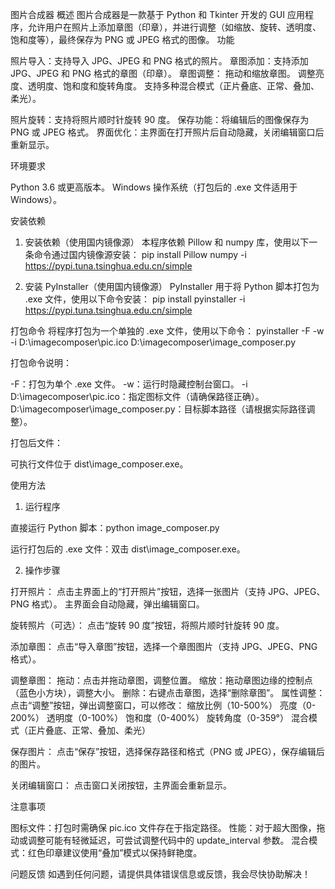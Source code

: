 图片合成器
概述
图片合成器是一款基于 Python 和 Tkinter 开发的 GUI 应用程序，允许用户在照片上添加章图（印章），并进行调整（如缩放、旋转、透明度、饱和度等），最终保存为 PNG 或 JPEG 格式的图像。
功能

照片导入：支持导入 JPG、JPEG 和 PNG 格式的照片。
章图添加：支持添加 JPG、JPEG 和 PNG 格式的章图（印章）。
章图调整：
拖动和缩放章图。
调整亮度、透明度、饱和度和旋转角度。
支持多种混合模式（正片叠底、正常、叠加、柔光）。


照片旋转：支持将照片顺时针旋转 90 度。
保存功能：将编辑后的图像保存为 PNG 或 JPEG 格式。
界面优化：主界面在打开照片后自动隐藏，关闭编辑窗口后重新显示。

环境要求

Python 3.6 或更高版本。
Windows 操作系统（打包后的 .exe 文件适用于 Windows）。

安装依赖
1. 安装依赖（使用国内镜像源）
本程序依赖 Pillow 和 numpy 库，使用以下一条命令通过国内镜像源安装：
pip install Pillow numpy -i https://pypi.tuna.tsinghua.edu.cn/simple

2. 安装 PyInstaller（使用国内镜像源）
PyInstaller 用于将 Python 脚本打包为 .exe 文件，使用以下命令安装：
pip install pyinstaller -i https://pypi.tuna.tsinghua.edu.cn/simple

打包命令
将程序打包为一个单独的 .exe 文件，使用以下命令：
pyinstaller -F -w -i D:\imagecomposer\pic.ico D:\imagecomposer\image_composer.py

打包命令说明：

-F：打包为单个 .exe 文件。
-w：运行时隐藏控制台窗口。
-i D:\imagecomposer\pic.ico：指定图标文件（请确保路径正确）。
D:\imagecomposer\image_composer.py：目标脚本路径（请根据实际路径调整）。

打包后文件：

可执行文件位于 dist\image_composer.exe。

使用方法
1. 运行程序

直接运行 Python 脚本：python image_composer.py


运行打包后的 .exe 文件：双击 dist\image_composer.exe。

2. 操作步骤

打开照片：
点击主界面上的“打开照片”按钮，选择一张图片（支持 JPG、JPEG、PNG 格式）。
主界面会自动隐藏，弹出编辑窗口。


旋转照片（可选）：
点击“旋转 90 度”按钮，将照片顺时针旋转 90 度。


添加章图：
点击“导入章图”按钮，选择一个章图图片（支持 JPG、JPEG、PNG 格式）。


调整章图：
拖动：点击并拖动章图，调整位置。
缩放：拖动章图边缘的控制点（蓝色小方块），调整大小。
删除：右键点击章图，选择“删除章图”。
属性调整：点击“调整”按钮，弹出调整窗口，可以修改：
缩放比例（10-500%）
亮度（0-200%）
透明度（0-100%）
饱和度（0-400%）
旋转角度（0-359°）
混合模式（正片叠底、正常、叠加、柔光）




保存图片：
点击“保存”按钮，选择保存路径和格式（PNG 或 JPEG），保存编辑后的图片。


关闭编辑窗口：
点击窗口关闭按钮，主界面会重新显示。



注意事项

图标文件：打包时需确保 pic.ico 文件存在于指定路径。
性能：对于超大图像，拖动或调整可能有轻微延迟，可尝试调整代码中的 update_interval 参数。
混合模式：红色印章建议使用“叠加”模式以保持鲜艳度。

问题反馈
如遇到任何问题，请提供具体错误信息或反馈，我会尽快协助解决！
